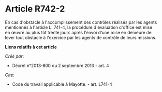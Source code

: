 # Article R742-2

En cas d'obstacle à l'accomplissement des contrôles réalisés par les agents mentionnés à l'article L. 741-4, la procédure
d'évaluation d'office est mise en œuvre au plus tôt trente jours après l'envoi d'une mise en demeure de lever tout obstacle à
l'exercice par les agents de contrôle de leurs missions.

**Liens relatifs à cet article**

_Créé par_:

  - Décret n°2013-800 du 2 septembre 2013 - art. 4

_Cite_:

  - Code du travail applicable à Mayotte. - art. L741-4
